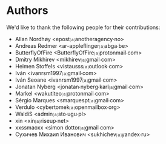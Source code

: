 Authors
=======
We'd like to thank the following people for their contributions:


- Allan Nordhøy \<epost⒜anotheragency∙no\>
- Andreas Redmer \<ar-appleflinger⒜abga∙be\>
- ButterflyOfFire \<ButterflyOfFire⒜protonmail∙com\>
- Dmitry Mikhirev \<mikhirev⒜gmail∙com\>
- Heimen Stoffels \<vistausss⒜outlook∙com\>
- Iván \<ivanrsm1997⒜gmail∙com\>
- Iván Seoane \<ivanrsm1997⒜gmail∙com\>
- Jonatan Nyberg \<jonatan∙nyberg∙karl⒜gmail∙com\>
- Markel \<wakutiteo⒜protonmail∙com\>
- Sérgio Marques \<smarquespt⒜gmail∙com\>
- Verdulo \<cybertomek⒜openmailbox∙org\>
- WaldiS \<admin⒜sto∙ugu∙pl\>
- xin \<xin⒜riseup∙net\>
- xxssmaoxx \<simon∙dottor⒜gmail∙com\>
- Сухичев Михаил Иванович \<sukhichev⒜yandex∙ru\>
